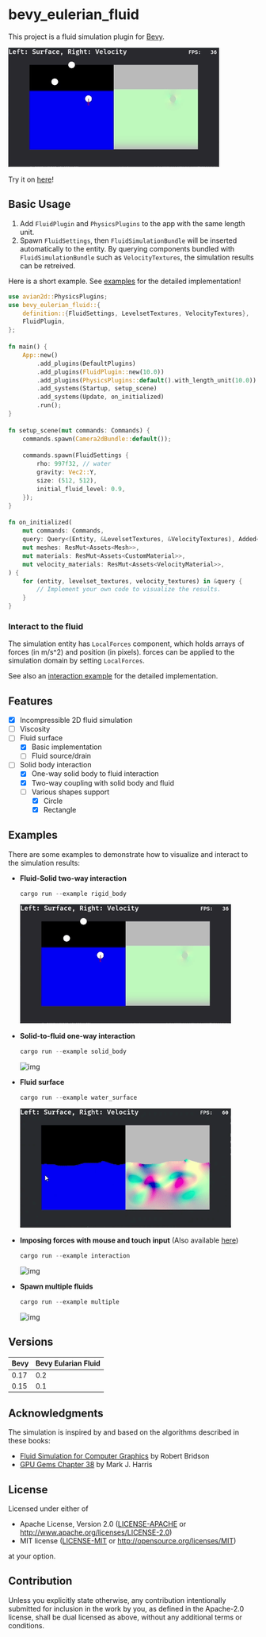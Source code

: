 # bevy_eulerian_fluid

This project is a fluid simulation plugin for [Bevy](https://bevyengine.org/).

![img](./docs/bevy-fluid-rigid-body.gif)

Try it on [here](https://narasan49.github.io/bevy_eulerian_fluid/)!

## Basic Usage
1. Add `FluidPlugin` and `PhysicsPlugins` to the app with the same length unit.
2. Spawn `FluidSettings`, then `FluidSimulationBundle` will be inserted automatically to the entity. By querying components bundled with `FluidSimulationBundle` such as `VelocityTextures`, the simulation results can be retreived.  

Here is a short example. See [examples](./examples/) for the detailed implementation!  

```rust
use avian2d::PhysicsPlugins;
use bevy_eulerian_fluid::{
    definition::{FluidSettings, LevelsetTextures, VelocityTextures},
    FluidPlugin,
};

fn main() {
    App::new()
        .add_plugins(DefaultPlugins)
        .add_plugins(FluidPlugin::new(10.0))
        .add_plugins(PhysicsPlugins::default().with_length_unit(10.0))
        .add_systems(Startup, setup_scene)
        .add_systems(Update, on_initialized)
        .run();
}

fn setup_scene(mut commands: Commands) {
    commands.spawn(Camera2dBundle::default());

    commands.spawn(FluidSettings {
        rho: 997f32, // water
        gravity: Vec2::Y,
        size: (512, 512),
        initial_fluid_level: 0.9,
    });
}

fn on_initialized(
    mut commands: Commands,
    query: Query<(Entity, &LevelsetTextures, &VelocityTextures), Added<LevelsetTextures>>,
    mut meshes: ResMut<Assets<Mesh>>,
    mut materials: ResMut<Assets<CustomMaterial>>,
    mut velocity_materials: ResMut<Assets<VelocityMaterial>>,
) {
    for (entity, levelset_textures, velocity_textures) in &query {
        // Implement your own code to visualize the results.
    }
}
```

### Interact to the fluid
The simulation entity has `LocalForces` component, which holds arrays of forces (in m/s^2) and position (in pixels). forces can be applied to the simulation domain by setting `LocalForces`.

See also an [interaction example](./examples/interaction.rs) for the detailed implementation.

## Features
- [x] Incompressible 2D fluid simulation
- [ ] Viscosity
- [ ] Fluid surface
  - [x] Basic implementation
  - [ ] Fluid source/drain
- [ ] Solid body interaction
  - [x] One-way solid body to fluid interaction
  - [x] Two-way coupling with solid body and fluid
  - [ ] Various shapes support
    - [x] Circle
    - [x] Rectangle

## Examples
There are some examples to demonstrate how to visualize and interact to the simulation results:  
- **Fluid-Solid two-way interaction**

  ```ps1
  cargo run --example rigid_body
  ```
  ![img](./docs/bevy-fluid-rigid-body.gif)

- **Solid-to-fluid one-way interaction**

  ```ps1
  cargo run --example solid_body
  ```
  ![img](./docs/bevy-fluid-solid-body.gif)

- **Fluid surface**
  ```ps1
  cargo run --example water_surface
  ```
  ![img](./docs/bevy-fluid-surface.gif)

- **Imposing forces with mouse and touch input**
  (Also available [here](https://narasan49.github.io/bevy_eulerian_fluid/))
  ```ps1
  cargo run --example interaction
  ```
  ![img](./docs/bevy-fluid-interaction.gif)

- **Spawn multiple fluids**
  ```ps1
  cargo run --example multiple
  ```
  ![img](./docs/bevy-fluid-multiple-fluids.gif)

## Versions
| Bevy | Bevy Eularian Fluid |
| --- | --- |
| 0.17 | 0.2 |
| 0.15 | 0.1 |

## Acknowledgments
The simulation is inspired by and based on the algorithms described in these books:

- [Fluid Simulation for Computer Graphics](https://www.amazon.co.jp/dp/1482232839) by Robert Bridson
- [GPU Gems Chapter 38](https://developer.nvidia.com/gpugems/gpugems/part-vi-beyond-triangles/chapter-38-fast-fluid-dynamics-simulation-gpu) by Mark J. Harris

## License

Licensed under either of

 * Apache License, Version 2.0
   ([LICENSE-APACHE](LICENSE-APACHE) or http://www.apache.org/licenses/LICENSE-2.0)
 * MIT license
   ([LICENSE-MIT](LICENSE-MIT) or http://opensource.org/licenses/MIT)

at your option.

## Contribution

Unless you explicitly state otherwise, any contribution intentionally submitted
for inclusion in the work by you, as defined in the Apache-2.0 license, shall be
dual licensed as above, without any additional terms or conditions.
